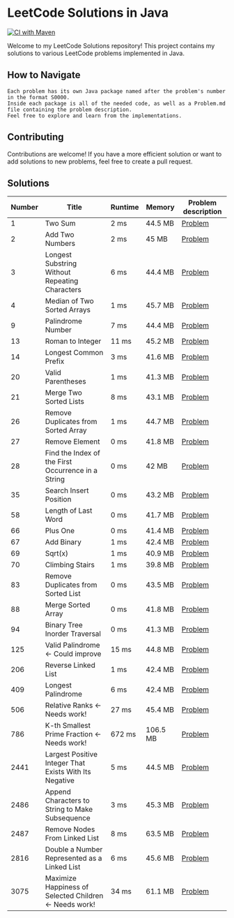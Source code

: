 # LeetCode Solutions in Java

[![CI with Maven](https://github.com/AnthonySchuijlenburg/LeetCode/actions/workflows/maven.yml/badge.svg)](https://github.com/AnthonySchuijlenburg/LeetCode/actions/workflows/maven.yml)

Welcome to my LeetCode Solutions repository! This project contains my solutions to various LeetCode problems implemented in Java.

## How to Navigate

    Each problem has its own Java package named after the problem's number in the format S0000.
    Inside each package is all of the needed code, as well as a Problem.md file containing the problem description.
    Feel free to explore and learn from the implementations.

## Contributing

Contributions are welcome! If you have a more efficient solution or want to add solutions to new problems, feel free to create a pull request.

## Solutions

| Number | Title                                                  | Runtime | Memory   | Problem description                                                |
|--------|--------------------------------------------------------|---------|----------|--------------------------------------------------------------------|
| 1      | Two Sum                                                | 2 ms    | 44.5 MB  | [Problem](src/main/java/com/anthonyschuijlenburg/S0001/Problem.md) |
| 2      | Add Two Numbers                                        | 2 ms    | 45 MB    | [Problem](src/main/java/com/anthonyschuijlenburg/S0002/Problem.md) |
| 3      | Longest Substring Without Repeating Characters         | 6 ms    | 44.4 MB  | [Problem](src/main/java/com/anthonyschuijlenburg/S0003/Problem.md) |
| 4      | Median of Two Sorted Arrays                            | 1 ms    | 45.7 MB  | [Problem](src/main/java/com/anthonyschuijlenburg/S0004/Problem.md) |
| 9      | Palindrome Number                                      | 7 ms    | 44.4 MB  | [Problem](src/main/java/com/anthonyschuijlenburg/S0009/Problem.md) |
| 13     | Roman to Integer                                       | 11 ms   | 45.2 MB  | [Problem](src/main/java/com/anthonyschuijlenburg/S0013/Problem.md) |
| 14     | Longest Common Prefix                                  | 3 ms    | 41.6 MB  | [Problem](src/main/java/com/anthonyschuijlenburg/S0014/Problem.md) |
| 20     | Valid Parentheses                                      | 1 ms    | 41.3 MB  | [Problem](src/main/java/com/anthonyschuijlenburg/S0020/Problem.md) |
| 21     | Merge Two Sorted Lists                                 | 8 ms    | 43.1 MB  | [Problem](src/main/java/com/anthonyschuijlenburg/S0021/Problem.md) |
| 26     | Remove Duplicates from Sorted Array                    | 1 ms    | 44.7 MB  | [Problem](src/main/java/com/anthonyschuijlenburg/S0026/Problem.md) |
| 27     | Remove Element                                         | 0 ms    | 41.8 MB  | [Problem](src/main/java/com/anthonyschuijlenburg/S0027/Problem.md) |
| 28     | Find the Index of the First Occurrence in a String     | 0 ms    | 42 MB    | [Problem](src/main/java/com/anthonyschuijlenburg/S0028/Problem.md) |
| 35     | Search Insert Position                                 | 0 ms    | 43.2 MB  | [Problem](src/main/java/com/anthonyschuijlenburg/S0035/Problem.md) |
| 58     | Length of Last Word                                    | 0 ms    | 41.7 MB  | [Problem](src/main/java/com/anthonyschuijlenburg/S0058/Problem.md) |
| 66     | Plus One                                               | 0 ms    | 41.4 MB  | [Problem](src/main/java/com/anthonyschuijlenburg/S0066/Problem.md) |
| 67     | Add Binary                                             | 1 ms    | 42.4 MB  | [Problem](src/main/java/com/anthonyschuijlenburg/S0067/Problem.md) |
| 69     | Sqrt(x)                                                | 1 ms    | 40.9 MB  | [Problem](src/main/java/com/anthonyschuijlenburg/S0069/Problem.md) |
| 70     | Climbing Stairs                                        | 1 ms    | 39.8 MB  | [Problem](src/main/java/com/anthonyschuijlenburg/S0070/Problem.md) |
| 83     | Remove Duplicates from Sorted List                     | 0 ms    | 43.5 MB  | [Problem](src/main/java/com/anthonyschuijlenburg/S0083/Problem.md) |
| 88     | Merge Sorted Array                                     | 0 ms    | 41.8 MB  | [Problem](src/main/java/com/anthonyschuijlenburg/S0088/Problem.md) |
| 94     | Binary Tree Inorder Traversal                          | 0 ms    | 41.3 MB  | [Problem](src/main/java/com/anthonyschuijlenburg/S0094/Problem.md) |
| 125    | Valid Palindrome <- Could improve                      | 15 ms   | 44.8 MB  | [Problem](src/main/java/com/anthonyschuijlenburg/S0125/Problem.md) |
| 206    | Reverse Linked List                                    | 1 ms    | 42.4 MB  | [Problem](src/main/java/com/anthonyschuijlenburg/S0206/Problem.md) |
| 409    | Longest Palindrome                                     | 6 ms    | 42.4 MB  | [Problem](src/main/java/com/anthonyschuijlenburg/S0409/Problem.md) |
| 506    | Relative Ranks <- Needs work!                          | 27 ms   | 45.4 MB  | [Problem](src/main/java/com/anthonyschuijlenburg/S0506/Problem.md) |
| 786    | K-th Smallest Prime Fraction <- Needs work!            | 672 ms  | 106.5 MB | [Problem](src/main/java/com/anthonyschuijlenburg/S0786/Problem.md) |
| 2441   | Largest Positive Integer That Exists With Its Negative | 5 ms    | 44.5 MB  | [Problem](src/main/java/com/anthonyschuijlenburg/S2441/Problem.md) |
| 2486   | Append Characters to String to Make Subsequence        | 3 ms    | 45.3 MB  | [Problem](src/main/java/com/anthonyschuijlenburg/S2486/Problem.md) |
| 2487   | Remove Nodes From Linked List                          | 8 ms    | 63.5 MB  | [Problem](src/main/java/com/anthonyschuijlenburg/S2487/Problem.md) |
| 2816   | Double a Number Represented as a Linked List           | 6 ms    | 45.6 MB  | [Problem](src/main/java/com/anthonyschuijlenburg/S2816/Problem.md) |
| 3075   | Maximize Happiness of Selected Children <- Needs work! | 34 ms   | 61.1 MB  | [Problem](src/main/java/com/anthonyschuijlenburg/S3075/Problem.md) |
